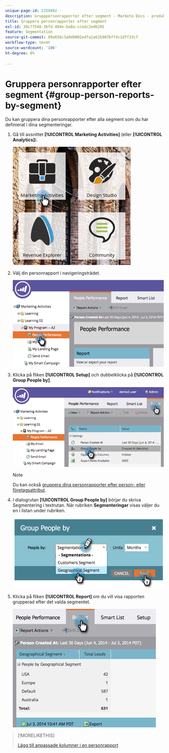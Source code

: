 ```yaml
---
unique-page-id: 2359492
description: Grupppersonrapporter efter segment - Marketo Docs - produktdokumentation
title: Gruppera personrapporter efter segment
exl-id: 38c77548-3bfd-484e-ba0a-ccedc2ed6205
feature: Segmentation
source-git-commit: 09a656c3a0d0002edfa1a61b987bff4c1dff33cf
workflow-type: tm+mt
source-wordcount: '106'
ht-degree: 0%

---
```


# Gruppera personrapporter efter segment {#group-person-reports-by-segment}

Du kan gruppera dina personrapporter efter alla segment som du har definierat i dina segmenteringar.

1. Gå till avsnittet **[!UICONTROL Marketing Activities]** (eller **[!UICONTROL Analytics]**).

   ![](assets/image2017-3-28-8-3a43-3a9.png)

1. Välj din personrapport i navigeringsträdet.

   ![](assets/image2017-3-28-9-3a25-3a0.png)

1. Klicka på fliken **[!UICONTROL Setup]** och dubbelklicka på **[!UICONTROL Group People by]**.

   ![](assets/image2017-3-28-9-3a25-3a22.png)

   >[!NOTE]
   >
   >Du kan också [gruppera dina personrapporter efter person- eller företagsattribut](/help/marketo/product-docs/reporting/basic-reporting/report-activity/group-person-reports-by-attribute.md).

1. I dialogrutan **[!UICONTROL Group People by]** börjar du skriva Segmentering i textrutan. När rubriken **Segmenteringar** visas väljer du en i listan under rubriken.

   ![](assets/image2017-3-28-9-3a25-3a55.png)

1. Klicka på fliken **[!UICONTROL Report]** om du vill visa rapporten grupperad efter det valda segmentet.

   ![](assets/image2017-3-28-9-3a26-3a13.png)

>[!MORELIKETHIS]
>
>[Lägg till anpassade kolumner i en personrapport](/help/marketo/product-docs/reporting/basic-reporting/editing-reports/add-custom-columns-to-a-person-report.md)
